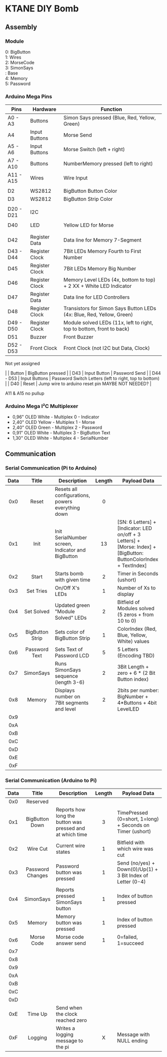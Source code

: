 # KTANE DIY Bomb

## Assembly

### Module

0: BigButton  
1: Wires  
2: MorseCode  
3: SimonSays  
 : Base  
4: Memory  
5: Password  

### Arduino Mega Pins

| Pins      | Hardware       | Function                                                              |
|-----------|----------------|-----------------------------------------------------------------------|
| A0  - A3  | Buttons        | Simon Says pressed (Blue, Red, Yellow, Green)                         |
| A4        | Input Buttons  | Morse Send                                                            |
| A5  - A6  | Input Buttons  | Morse Switch (left + right)                                           |
| A7  - A10 | Buttons        | NumberMemory pressed (left to right)                                  |
| A11 - A15 | Wires          | Wire Input                                                            |
|           |                |                                                                       |
| D2        | WS2812         | BigButton Button Color                                                |
| D3        | WS2812         | BigButton Strip Color                                                 |
|           |                |                                                                       |
| D20 - D21 | I2C            |                                                                       |
|           |                |                                                                       |
| D40       | LED            | Yellow LED for Morse                                                  |
|           |                |                                                                       |
|           |                |                                                                       |
| D42       | Register Data  | Data line for Memory 7-Segment                                        |
| D43 - D44 | Register Clock | 7Bit LEDs Memory Fourth to First Number                               |
| D45       | Register Clock | 7Bit LEDs Memory Big Number                                           |
| D46       | Register Clock | Memory Level LEDs (4x, bottom to top) + 2 XX + White LED Indicator    |
| D47       | Register Data  | Data line for LED Controllers                                         |
| D48       | Register Clock | Transistors for Simon Says Button LEDs (4x: Blue, Red, Yellow, Green) |
| D49 - D50 | Register Clock | Module solved LEDs (11x, left to right, top to bottom, front to back) |
| D51       | Buzzer         | Front Buzzer                                                          |
| D52 - D53 | Front Clock    | Front Clock (not I2C but Data, Clock)                                 |

Not yet assigned  

|               | Button         | BigButton pressed                                                     |
| D43           | Input Button   | Password Send                                                         |
| D44 - D53     | Input Buttons  | Password Switch Letters (left to right, top to bottom)                |
| D40       | Reset          | Jump wire to arduino reset pin           MAYBE NOT NEEDED?            |

A11 & A15 no pullup

### Arduino Mega I²C Multiplexer

- 0,96" OLED White  - Multiplex 0 - Indicator
- 2,40" OLED Yellow - Multiplex 1 - Morse
- 2,40" OLED Green  - Multiplex 2 - Password
- 0,91" OLED White  - Multiplex 3 - BigButton Text
- 1,30" OLED White  - Multiplex 4 - SerialNumber

## Communication

### Serial Communication (Pi to Arduino)

| Data |      Title      | Description                                       | Length | Payload Data                                                                                                       |
|:----:|:---------------:|---------------------------------------------------|:------:|--------------------------------------------------------------------------------------------------------------------|
| 0x0  |      Reset      | Resets all configurations, powers everything down |   0    |                                                                                                                    |
| 0x1  |      Init       | Init SerialNumber screen, Indicator and BigButton |   13   | [SN: 6 Letters] + [Indicator: LED on/off + 3 Letters] + [Morse: Index] + [BigButton: ButtonColorIndex + TextIndex] |
| 0x2  |      Start      | Starts bomb with given time                       |   2    | Timer in Seconds (ushort)                                                                                          |
| 0x3  |    Set Tries    | On/Off X's LEDs                                   |   1    | Number of Xs to display                                                                                            |
| 0x4  |   Set Solved    | Updated green "Module Solved" LEDs                |   2    | Bitfield of Modules solved (5 zeros + from 10 to 0)                                                                |
| 0x5  | BigButton Strip | Sets color of BigButton Strip                     |   1    | ColorIndex (Red, Blue, Yellow, White) values                                                                       |
| 0x6  |  Password Text  | Sets Text of Password LCD                         |   5    | 5 Letters (Encoding TBD)                                                                                           |
| 0x7  |    SimonSays    | Runs SimonSays sequence (length 3-6)              |   2    | 3Bit Length + zero + 6 * (2 Bit Button index)                                                                      |
| 0x8  |     Memory      | Displays number on 7Bit segments and level        |   2    | 2bits per number: BigNumber + 4*Buttons + 4bit LevelLED                                                            |
| 0x9  |                 |                                                   |        |                                                                                                                    |
| 0xA  |                 |                                                   |        |                                                                                                                    |
| 0xB  |                 |                                                   |        |                                                                                                                    |
| 0xC  |                 |                                                   |        |                                                                                                                    |
| 0xD  |                 |                                                   |        |                                                                                                                    |
| 0xE  |                 |                                                   |        |                                                                                                                    |
| 0xF  |                 |                                                   |        |                                                                                                                    |

### Serial Communication (Arduino to Pi)

| Data |      Title       | Description                                               | Length | Payload Data                                                |
|:----:|:----------------:|-----------------------------------------------------------|:------:|-------------------------------------------------------------|
| 0x0  |     Reserved     |                                                           |        |                                                             |
| 0x1  |  BigButton Down  | Reports how long the button was pressed and at which time |   3    | TimePressed (0=short, 1=long) + Seconds on Timer (ushort)   |
| 0x2  |     Wire Cut     | Current wire states                                       |   1    | Bitfield with which wire was cut                            |
| 0x3  | Password Changes | Password button was pressed                               |   1    | Send (no/yes) + Down(0)/Up(1) + 3 Bit Index of Letter (0-4) |
| 0x4  |    SimonSays     | Reports pressed SimonSays button                          |   1    | Index of button pressed                                     |
| 0x5  |      Memory      | Memory button was pressed                                 |   1    | Index of button pressed                                     |
| 0x6  |    Morse Code    | Morse code answer send                                    |   1    | 0=failed, 1=succeed                                         |
| 0x7  |                  |                                                           |        |                                                             |
| 0x8  |                  |                                                           |        |                                                             |
| 0x9  |                  |                                                           |        |                                                             |
| 0xA  |                  |                                                           |        |                                                             |
| 0xB  |                  |                                                           |        |                                                             |
| 0xC  |                  |                                                           |        |                                                             |
| 0xD  |                  |                                                           |        |                                                             |
| 0xE  |     Time Up      | Send when the clock reached zero                          |        |                                                             |
| 0xF  |     Logging      | Writes a logging message to the pi                        |   X    | Message with NULL ending                                    |
